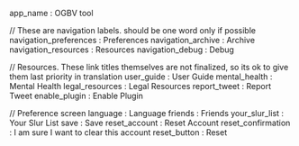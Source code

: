 app_name : OGBV tool

// These are navigation labels. should be one word only if possible
navigation_preferences : Preferences
navigation_archive : Archive
navigation_resources : Resources
navigation_debug : Debug

// Resources. These link titles themselves are not finalized, so its ok to give them last priority in translation
user_guide : User Guide
mental_health : Mental Health
legal_resources : Legal Resources
report_tweet : Report Tweet
enable_plugin : Enable Plugin

// Preference screen
language : Language
friends : Friends
your_slur_list : Your Slur List
save : Save
reset_account : Reset Account
reset_confirmation : I am sure I want to clear this account
reset_button : Reset
